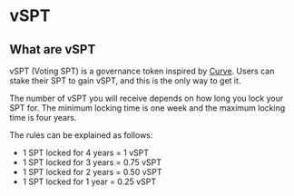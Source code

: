 # vSPT

## What are vSPT

vSPT (Voting SPT) is a governance token inspired by [Curve](https://curve.fi). Users can stake their SPT to gain vSPT, and this is the only way to get it.

The number of vSPT you will receive depends on how long you lock your SPT for. The minimum locking time is one week and the maximum locking time is four years.

The rules can be explained as follows:

* 1 SPT locked for 4 years = 1 vSPT
* 1 SPT locked for 3 years = 0.75 vSPT
* 1 SPT locked for 2 years = 0.50 vSPT
* 1 SPT locked for 1 year = 0.25 vSPT

